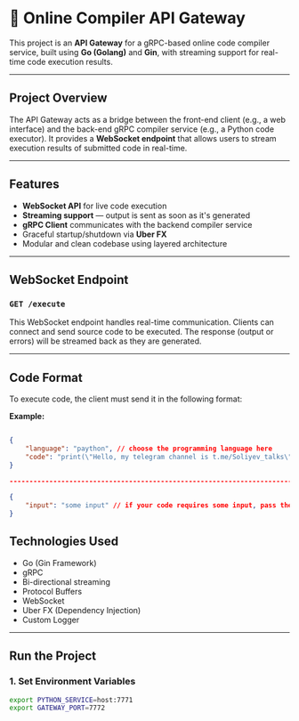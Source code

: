 # 🧠 Online Compiler API Gateway

This project is an **API Gateway** for a gRPC-based online code compiler service, built using **Go (Golang)** and **Gin**, with streaming support for real-time code execution results.

---

## Project Overview

The API Gateway acts as a bridge between the front-end client (e.g., a web interface) and the back-end gRPC compiler service (e.g., a Python code executor). It provides a **WebSocket endpoint** that allows users to stream execution results of submitted code in real-time.

---

## Features

- **WebSocket API** for live code execution
- **Streaming support** — output is sent as soon as it's generated
- **gRPC Client** communicates with the backend compiler service
- Graceful startup/shutdown via **Uber FX**
- Modular and clean codebase using layered architecture

---

## WebSocket Endpoint

### `GET /execute`

This WebSocket endpoint handles real-time communication. Clients can connect and send source code to be executed. The response (output or errors) will be streamed back as they are generated.

---

## Code Format

To execute code, the client must send it in the following format:

**Example:**

```JSON

{
    "language": "paython", // choose the programming language here
    "code": "print(\"Hello, my telegram channel is t.me/Soliyev_talks\")" // write the source code here in the specified language
}

---------------------------------------------------------------------------------------

{
    "input": "some input" // if your code requires some input, pass the input values in this way
}

```

## Technologies Used

- Go (Gin Framework)
- gRPC
- Bi-directional streaming
- Protocol Buffers
- WebSocket
- Uber FX (Dependency Injection)
- Custom Logger

---

## Run the Project

### 1. Set Environment Variables

```bash
export PYTHON_SERVICE=host:7771
export GATEWAY_PORT=7772
